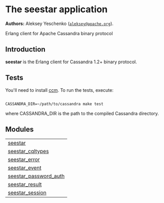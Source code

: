 

# The seestar application #

__Authors:__ Aleksey Yeschenko ([`aleksey@apache.org`](mailto:aleksey@apache.org)).

Erlang client for Apache Cassandra binary protocol


## Introduction ##


<strong>seestar</strong>
 is the Erlang client for Cassandra 1.2+ binary protocol.


## Tests ##

You'll need to install [ccm](https://github.com/pcmanus/ccm).
To run the tests, execute:

```

CASSANDRA_DIR=~/path/to/cassandra make test

```
where CASSANDRA_DIR is the path to the compiled Cassandra directory.


## Modules ##


<table width="100%" border="0" summary="list of modules">
<tr><td><a href="https://github.com/iamaleksey/seestar/blob/protocol_v2/doc/seestar.md" class="module">seestar</a></td></tr>
<tr><td><a href="https://github.com/iamaleksey/seestar/blob/protocol_v2/doc/seestar_cqltypes.md" class="module">seestar_cqltypes</a></td></tr>
<tr><td><a href="https://github.com/iamaleksey/seestar/blob/protocol_v2/doc/seestar_error.md" class="module">seestar_error</a></td></tr>
<tr><td><a href="https://github.com/iamaleksey/seestar/blob/protocol_v2/doc/seestar_event.md" class="module">seestar_event</a></td></tr>
<tr><td><a href="https://github.com/iamaleksey/seestar/blob/protocol_v2/doc/seestar_password_auth.md" class="module">seestar_password_auth</a></td></tr>
<tr><td><a href="https://github.com/iamaleksey/seestar/blob/protocol_v2/doc/seestar_result.md" class="module">seestar_result</a></td></tr>
<tr><td><a href="https://github.com/iamaleksey/seestar/blob/protocol_v2/doc/seestar_session.md" class="module">seestar_session</a></td></tr></table>

